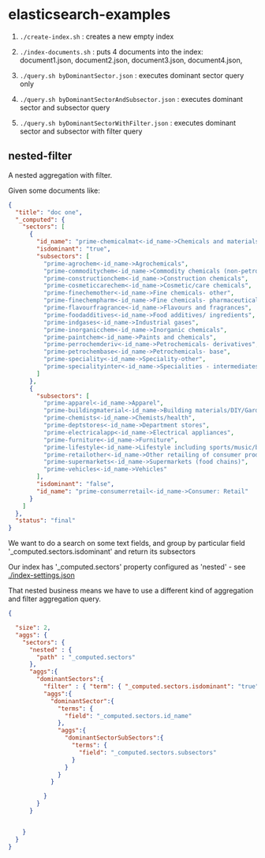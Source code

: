 # elasticsearch-examples

1. `./create-index.sh` : creates a new empty index

2. `./index-documents.sh` : puts 4 documents into the index: document1.json, document2.json, document3.json, document4.json, 

3. `./query.sh byDominantSector.json` : executes dominant sector query only

4. `./query.sh byDominantSectorAndSubsector.json` : executes dominant sector and subsector query

5. `./query.sh byDominantSectorWithFilter.json` : executes dominant sector and subsector with filter query

## nested-filter 

A nested aggregation with filter.

Given some documents like:

```json
{
  "title": "doc one",
  "_computed": {
    "sectors": [
      {
        "id_name": "prime-chemicalmat<-id_name->Chemicals and materials",
        "isdominant": "true",
        "subsectors": [
          "prime-agrochem<-id_name->Agrochemicals",
          "prime-commoditychem<-id_name->Commodity chemicals (non-petrochemical)",
          "prime-constructionchem<-id_name->Construction chemicals",
          "prime-cosmeticcarechem<-id_name->Cosmetic/care chemicals",
          "prime-finechemother<-id_name->Fine chemicals- other",
          "prime-finechempharm<-id_name->Fine chemicals- pharmaceuticals",
          "prime-flavourfragrance<-id_name->Flavours and fragrances",
          "prime-foodadditives<-id_name->Food additives/ ingredients",
          "prime-indgases<-id_name->Industrial gases",
          "prime-inorganicchem<-id_name->Inorganic chemicals",
          "prime-paintchem<-id_name->Paints and chemicals",
          "prime-perrochemderiv<-id_name->Petrochemicals- derivatives",
          "prime-petrochembase<-id_name->Petrochemicals- base",
          "prime-speciality<-id_name->Speciality-other",
          "prime-specialityinter<-id_name->Specialities - intermediates"
        ]
      },
      {
        "subsectors": [
          "prime-apparel<-id_name->Apparel",
          "prime-buildingmaterial<-id_name->Building materials/DIY/Garden",
          "prime-chemists<-id_name->Chemists/health",
          "prime-deptstores<-id_name->Department stores",
          "prime-electricalapp<-id_name->Electrical appliances",
          "prime-furniture<-id_name->Furniture",
          "prime-lifestyle<-id_name->Lifestyle including sports/music/books etc",
          "prime-retailother<-id_name->Other retailing of consumer products and services",
          "prime-supermarkets<-id_name->Supermarkets (food chains)",
          "prime-vehicles<-id_name->Vehicles"
        ],
        "isdominant": "false",
        "id_name": "prime-consumerretail<-id_name->Consumer: Retail"
      }
    ]
  },
  "status": "final"
}
```

We want to do a search on some text fields, and group by particular field '_computed.sectors.isdominant' and return its subsectors

Our index has '_computed.sectors' property configured as 'nested' - see [./index-settings.json](index-settings.json)

That nested business means we have to use a different kind of aggregation and filter aggregation query.


```json
{

  "size": 2,
  "aggs": {
    "sectors": {
      "nested" : {
        "path" : "_computed.sectors"
      },
      "aggs":{
        "dominantSectors":{
          "filter" : { "term": { "_computed.sectors.isdominant": "true" } },
          "aggs":{
            "dominantSector":{
              "terms": {
                "field": "_computed.sectors.id_name"
              },
              "aggs":{
                "dominantSectorSubSectors":{
                  "terms": {
                    "field": "_computed.sectors.subsectors"
                  }
                }
              }
            }

          }
        }
      }


    }
  }
}

```

